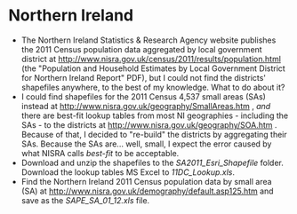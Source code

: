 Northern Ireland
================
- The Northern Ireland Statistics & Research Agency website publishes the 2011 Census population data aggregated by local government district at http://www.nisra.gov.uk/census/2011/results/population.html (the "Population and Household Estimates by Local Government District for Northern Ireland Report" PDF), but I could not find the districts' shapefiles anywhere, to the best of my knowledge. What to do about it?
- I could find shapefiles for the 2011 Census 4,537 small areas (SAs) instead at http://www.nisra.gov.uk/geography/SmallAreas.htm , _and_ there are best-fit lookup tables from most NI geographies - including the SAs - to the districts at http://www.nisra.gov.uk/geography/SOA.htm . Because of that, I decided to "re-build" the districts by aggregating their SAs. Because the SAs are... well, small, I expect the error caused by what NISRA calls _best-fit_ to be acceptable.
- Download and unzip the shapefiles to the _SA2011_Esri_Shapefile_ folder. Download the lookup tables MS Excel to _11DC_Lookup.xls_.
- Find the Northern Ireland 2011 Census population data by small area (SA) at http://www.nisra.gov.uk/demography/default.asp125.htm and save as the _SAPE_SA_01_12.xls_ file.
